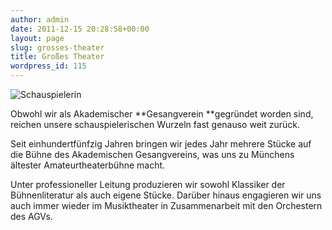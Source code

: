 ```yaml
---
author: admin
date: 2011-12-15 20:28:58+00:00
layout: page
slug: grosses-theater
title: Großes Theater
wordpress_id: 115
---
```


![Schauspielerin](/wp-content/uploads/2011/12/IMG_3458_web.jpg)

Obwohl wir als Akademischer **Gesangverein **gegründet worden sind, reichen unsere schauspielerischen Wurzeln fast genauso weit zurück.

Seit einhundertfünfzig Jahren bringen wir jedes Jahr mehrere Stücke auf die Bühne des Akademischen Gesangvereins, was uns zu Münchens ältester Amateurtheaterbühne macht.

Unter professioneller Leitung produzieren wir sowohl Klassiker der Bühnenliteratur als auch eigene Stücke. Darüber hinaus engagieren wir uns auch immer wieder im Musiktheater in Zusammenarbeit mit den Orchestern des AGVs.


